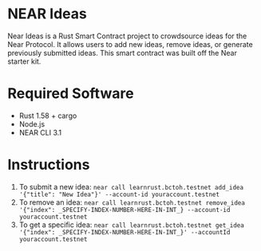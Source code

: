# NEAR Ideas

Near Ideas is a Rust Smart Contract project to crowdsource ideas for the Near Protocol. It allows users to add new ideas, remove ideas, or generate previously submitted ideas. This smart contract was built off the Near starter kit.

# Required Software

- Rust 1.58 + cargo
- Node.js
- NEAR CLI 3.1

# Instructions
1. To submit a new idea: `near call learnrust.bctoh.testnet add_idea '{"title": "New Idea"}' --account-id youraccount.testnet`
2. To remove an idea: `near call learnrust.bctoh.testnet remove_idea '{"index": _SPECIFY-INDEX-NUMBER-HERE-IN-INT_} --account-id youraccount.testnet`
3. To get a specific idea: `near call learnrust.bctoh.testnet get_idea '{"index": _SPECIFY-INDEX-NUMBER-HERE-IN-INT_}' --accountId youraccount.testnet`

